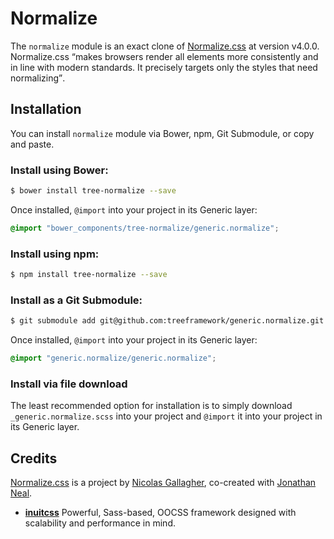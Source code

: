 # Normalize

The `normalize` module is an exact clone of [Normalize.css](https://github.com/necolas/normalize.css/)
at version v4.0.0. Normalize.css <q>makes browsers render all elements more
consistently and in line with modern standards. It precisely targets only the
styles that need normalizing</q>.

## Installation

You can install `normalize` module via Bower, npm, Git Submodule, or copy and paste.

### Install using Bower:

```sh
$ bower install tree-normalize --save
```

Once installed, `@import` into your project in its Generic layer:

```scss
@import "bower_components/tree-normalize/generic.normalize";
```

### Install using npm:

```sh
$ npm install tree-normalize --save
```

### Install as a Git Submodule:

```sh
$ git submodule add git@github.com:treeframework/generic.normalize.git
```

Once installed, `@import` into your project in its Generic layer:

```scss
@import "generic.normalize/generic.normalize";
```

### Install via file download

The least recommended option for installation is to simply download
`_generic.normalize.scss` into your project and `@import` it into your project in its
Generic layer.

## Credits

[Normalize.css](https://github.com/necolas/normalize.css/) is a project by
[Nicolas Gallagher](http://nicolasgallagher.com/), co-created with [Jonathan Neal](http://jonathantneal.com/).

* **[inuitcss](https://github.com/inuitcss)** Powerful, Sass-based, OOCSS
framework designed with scalability and performance in mind.

